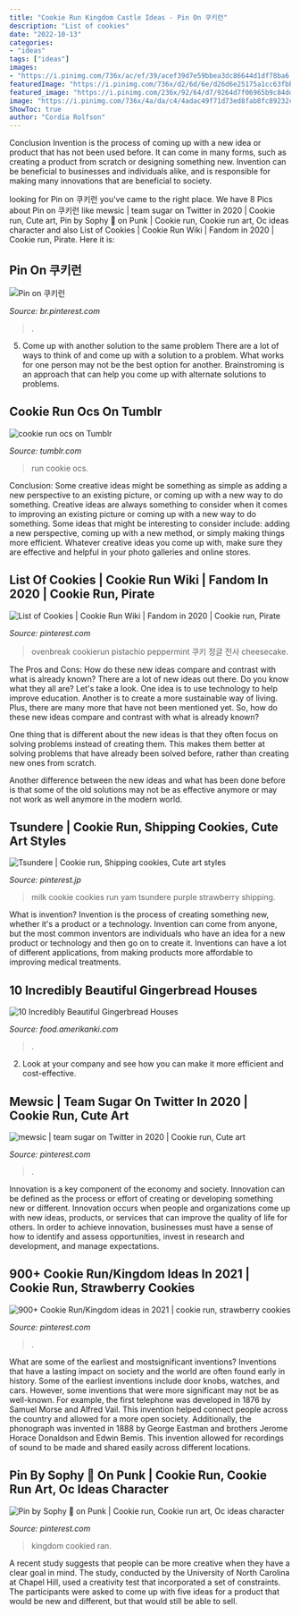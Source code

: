 ```yaml
---
title: "Cookie Run Kingdom Castle Ideas - Pin On 쿠키런"
description: "List of cookies"
date: "2022-10-13"
categories:
- "ideas"
tags: ["ideas"]
images:
- "https://i.pinimg.com/736x/ac/ef/39/acef39d7e59bbea3dc86644d1df78ba6.jpg"
featuredImage: "https://i.pinimg.com/736x/d2/6d/6e/d26d6e25175a1cc63fbb6b0b5e1ddc16.jpg"
featured_image: "https://i.pinimg.com/236x/92/64/d7/9264d7f06965b9c84dd027134440ac51.jpg"
image: "https://i.pinimg.com/736x/4a/da/c4/4adac49f71d73ed8fab8fc89232cf707.jpg"
ShowToc: true
author: "Cordia Rolfson"
---
```



Conclusion
Invention is the process of coming up with a new idea or product that has not been used before. It can come in many forms, such as creating a product from scratch or designing something new. Invention can be beneficial to businesses and individuals alike, and is responsible for making many innovations that are beneficial to society.

	

		
looking for Pin on 쿠키런 you've came to the right place. We have 8 Pics about Pin on 쿠키런 like mewsic | team sugar on Twitter in 2020 | Cookie run, Cute art, Pin by Sophy 🌺 on Punk | Cookie run, Cookie run art, Oc ideas character and also List of Cookies | Cookie Run Wiki | Fandom in 2020 | Cookie run, Pirate. Here it is:
		
    
## Pin On 쿠키런

<img loading=lazy src="https://i.pinimg.com/736x/4a/da/c4/4adac49f71d73ed8fab8fc89232cf707.jpg" onerror="this.onerror=null;this.src='https://tse3.mm.bing.net/th?id=OIP.IzQhm3rjp6kkWAcXYO62WAHaHa&amp;pid=15.1';" alt="Pin on 쿠키런">

_Source: br.pinterest.com_

>. 

	

5. Come up with another solution to the same problem
There are a lot of ways to think of and come up with a solution to a problem. What works for one person may not be the best option for another. Brainstroming is an approach that can help you come up with alternate solutions to problems.

    
## Cookie Run Ocs On Tumblr

<img loading=lazy src="https://66.media.tumblr.com/f036a5ff746bb7c526329480d9d297ec/tumblr_ppz3pkybNH1u3onbd_1280.png" onerror="this.onerror=null;this.src='https://tse2.mm.bing.net/th?id=OIP.2gHUcUGNemOHoic40rzFXgHaFj&amp;pid=15.1';" alt="cookie run ocs on Tumblr">

_Source: tumblr.com_

>run cookie ocs. 

	

Conclusion: Some creative ideas might be something as simple as adding a new perspective to an existing picture, or coming up with a new way to do something.
Creative ideas are always something to consider when it comes to improving an existing picture or coming up with a new way to do something. Some ideas that might be interesting to consider include: adding a new perspective, coming up with a new method, or simply making things more efficient. Whatever creative ideas you come up with, make sure they are effective and helpful in your photo galleries and online stores.

    
## List Of Cookies | Cookie Run Wiki | Fandom In 2020 | Cookie Run, Pirate

<img loading=lazy src="https://i.pinimg.com/originals/30/a2/f8/30a2f8160e7228c6001ceb8d696f0195.png" onerror="this.onerror=null;this.src='https://tse2.mm.bing.net/th?id=OIP.lIK9vIXKFk0yax4IPlccIQAAAA&amp;pid=15.1';" alt="List of Cookies | Cookie Run Wiki | Fandom in 2020 | Cookie run, Pirate">

_Source: pinterest.com_

>ovenbreak cookierun pistachio peppermint 쿠키 정글 전사 cheesecake. 

	

The Pros and Cons: How do these new ideas compare and contrast with what is already known?
There are a lot of new ideas out there. Do you know what they all are? Let's take a look. 
One idea is to use technology to help improve education. Another is to create a more sustainable way of living. Plus, there are many more that have not been mentioned yet. So, how do these new ideas compare and contrast with what is already known?

One thing that is different about the new ideas is that they often focus on solving problems instead of creating them. This makes them better at solving problems that have already been solved before, rather than creating new ones from scratch. 

Another difference between the new ideas and what has been done before is that some of the old solutions may not be as effective anymore or may not work as well anymore in the modern world.

    
## Tsundere | Cookie Run, Shipping Cookies, Cute Art Styles

<img loading=lazy src="https://i.pinimg.com/736x/d2/6d/6e/d26d6e25175a1cc63fbb6b0b5e1ddc16.jpg" onerror="this.onerror=null;this.src='https://tse3.mm.bing.net/th?id=OIP.d6cOybcdcjv_r_l6LVwXDwHaHa&amp;pid=15.1';" alt="Tsundere | Cookie run, Shipping cookies, Cute art styles">

_Source: pinterest.jp_

>milk cookie cookies run yam tsundere purple strawberry shipping. 

	

What is invention?
Invention is the process of creating something new, whether it's a product or a technology. Invention can come from anyone, but the most common inventors are individuals who have an idea for a new product or technology and then go on to create it. Inventions can have a lot of different applications, from making products more affordable to improving medical treatments.

    
## 10 Incredibly Beautiful Gingerbread Houses

<img loading=lazy src="https://food.amerikanki.com/wp-content/uploads/2016/12/Cookie-Kingdom.jpg" onerror="this.onerror=null;this.src='https://tse1.mm.bing.net/th?id=OIP.vPnH0ea-1LvAOdP-9qGOuwHaHa&amp;pid=15.1';" alt="10 Incredibly Beautiful Gingerbread Houses">

_Source: food.amerikanki.com_

>. 

	

2. Look at your company and see how you can make it more efficient and cost-effective.

    
## Mewsic | Team Sugar On Twitter In 2020 | Cookie Run, Cute Art

<img loading=lazy src="https://i.pinimg.com/736x/ac/ef/39/acef39d7e59bbea3dc86644d1df78ba6.jpg" onerror="this.onerror=null;this.src='https://tse2.mm.bing.net/th?id=OIP.bzslUy7F_GUdL0qX7uYepwHaE3&amp;pid=15.1';" alt="mewsic | team sugar on Twitter in 2020 | Cookie run, Cute art">

_Source: pinterest.com_

>. 

	

Innovation is a key component of the economy and society. Innovation can be defined as the process or effort of creating or developing something new or different. Innovation occurs when people and organizations come up with new ideas, products, or services that can improve the quality of life for others. In order to achieve innovation, businesses must have a sense of how to identify and assess opportunities, invest in research and development, and manage expectations.

    
## 900+ Cookie Run/Kingdom Ideas In 2021 | Cookie Run, Strawberry Cookies

<img loading=lazy src="https://i.pinimg.com/236x/92/64/d7/9264d7f06965b9c84dd027134440ac51.jpg" onerror="this.onerror=null;this.src='https://tse3.mm.bing.net/th?id=OIP.IiexkV-Ej2lSol59I7qM1AAAAA&amp;pid=15.1';" alt="900+ Cookie Run/Kingdom ideas in 2021 | cookie run, strawberry cookies">

_Source: pinterest.com_

>. 

	

What are some of the earliest and mostsignificant inventions?
Inventions that have a lasting impact on society and the world are often found early in history. Some of the earliest inventions include door knobs, watches, and cars. However, some inventions that were more significant may not be as well-known. For example, the first telephone was developed in 1876 by Samuel Morse and Alfred Vail. This invention helped connect people across the country and allowed for a more open society. Additionally, the phonograph was invented in 1888 by George Eastman and brothers Jerome Horace Donaldson and Edwin Bemis. This invention allowed for recordings of sound to be made and shared easily across different locations.

    
## Pin By Sophy 🌺 On Punk | Cookie Run, Cookie Run Art, Oc Ideas Character

<img loading=lazy src="https://i.pinimg.com/736x/87/69/35/8769353eb81f35a5919cae0510d3dbd0.jpg" onerror="this.onerror=null;this.src='https://tse4.mm.bing.net/th?id=OIP.UDOrNv2PTRFWso6VthBeOAHaJ4&amp;pid=15.1';" alt="Pin by Sophy 🌺 on Punk | Cookie run, Cookie run art, Oc ideas character">

_Source: pinterest.com_

>kingdom cookied ran. 

	

A recent study suggests that people can be more creative when they have a clear goal in mind. The study, conducted by the University of North Carolina at Chapel Hill, used a creativity test that incorporated a set of constraints. The participants were asked to come up with five ideas for a product that would be new and different, but that would still be able to sell.

